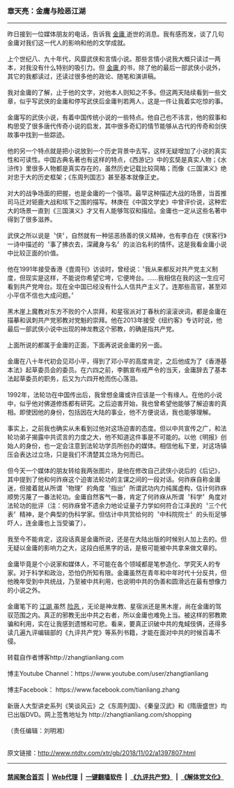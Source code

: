 ### 章天亮：金庸与险恶江湖
------------------------

<div class="wysiwyg">
 昨日接到一位媒体朋友的电话，告诉我
 <a href="http://www.ntdtv.com/xtr/gb/articlelistbytag_金庸.html" target="_blank">
  金庸
 </a>
 逝世的消息。我有感而发，谈了几句金庸对我们这一代人的影响和他的文学成就。
 <br/>
 <br/>
 上个世纪八、九十年代，风靡武侠和言情小说。那些言情小说我大概只读过一两本，对我没有什么特别的吸引力。但
 <a href="http://www.ntdtv.com/xtr/gb/articlelistbytag_金庸.html" target="_blank">
  金庸
 </a>
 的书，除了他的最后一部武侠小说外，其它的我都读过，还读过很多他的政论、随笔和演讲稿。
 <br/>
 <br/>
 我对金庸的了解，止于他的文字，对他本人则知之不多。但这两天陆续看到一些文章，似乎写武侠的金庸和停写武侠后金庸判若两人，这是一件让我着实吃惊的事。
 <br/>
 <br/>
 金庸写的武侠小说，有着中国传统小说的一些特点。他自己也不讳言，他的叙事和构思受了很多唐代传奇小说的启发，其中很多奇幻的情节能够从古代的传奇和剑侠故事中找到一些踪迹。
 <br/>
 <br/>
 他的另一个特点就是把小说放到一个历史背景中去写，这样无疑增加了小说的真实性和可读性。中国古典名著也有这样的特点，《西游记》中的玄奘是真实人物；《水浒传》里很多人物都是真实存在的，虽然历史记载比较简略；而像《三国演义》绝对忠于大的历史框架；《东周列国志》甚至基本就像正史。
 <br/>
 <br/>
 对大的战争场面的把握，也是金庸的一个强项。最早这种描述大战的场景，当首推司马迁对钜鹿大战和垓下之围的描写。林庚在《中国文学史》中曾评价说，这种宏大的场景一直到《三国演义》才又有人能够驾驭和描绘。金庸也一定从这些名著中得到了很多滋养。
 <br/>
 <br/>
 武侠之所以说是〝侠〞，自然就有一种惩恶扬善的侠义精神，也有李白在《侠客行》一诗中描述的〝事了拂衣去，深藏身与名〞的淡泊名利的情怀。这是我看金庸小说中比较正面的价值。
 <br/>
 <br/>
 他在1991年接受香港《壹周刊》访谈时，曾经说：〝我从来都反对共产党主义制度，但现实是这样，不能说你希望它垮，它便垮台。……我相信在我的这一生应可看到共产党垮台。现在全中国已经没有什么人信共产主义了。连那些高官，甚至邓小平信不信也大成问题。〞
 <br/>
 <br/>
 黑木崖上魔教对东方不败的个人崇拜，和星宿派对丁春秋的滚滚谀词，都是金庸在描摹和讽刺共产党邪教对党魁的崇拜。他在2013年接受《纽约客》专访时说，他最后一部武侠小说中出现的神龙教这个邪教，的确是指共产党。
 <br/>
 <br/>
 上面所说的都属于金庸的正面，下面再说说金庸的另一面。
 <br/>
 <br/>
 金庸在八十年代初会见邓小平，得到了邓小平的高度肯定，之后他成为了《香港基本法》起草委员会的委员。在六四之前，李鹏宣布戒严令的当天，金庸辞去了基本法起草委员的职务，后又为六四开枪而伤心落泪。
 <br/>
 <br/>
 1992年，法轮功在中国传出后，我曾想金庸或许应该是一个有缘人。在他的小说中，似乎他对佛道修炼都有研究。之后迫害开始，我也曾希望他能够了解迫害的真相。即使因他的身份，包括因在大陆的事业，他不方便说话，我也能够理解。
 <br/>
 <br/>
 事实上，之前我也确实从未看到过他对这场迫害的态度。但以中共宣传之广，和法轮功弟子揭露中共谎言的力度之大，他不知道这件事是不可能的。以他《明报》创始人的身份，也一定会注意到法轮功学员所创办的媒体。相信他私下里，对这场镇压会表达过立场，只是我们不清楚其立场为何而已。
 <br/>
 <br/>
 但今天一个媒体的朋友转给我两张图片，是他在修改自己武侠小说后的《后记》，其中提到了他和何祚庥这个迫害法轮功的主谋之间的一段对话。何祚庥自称金庸迷，但接着就从所谓〝物理〞的角度〝指出〞所谓武功内力纯属虚构，估计何祚庥顺势污蔑了一番法轮功。金庸自然客气一番，肯定了何祚庥从所谓〝科学〞角度对法轮功的批评（注：何祚庥曾不遗余力地论证量子力学如何符合江泽民的〝三个代表〞精神，是个典型的伪科学家。但估计中共赏给何的〝中科院院士〞的头衔足够吓人，连金庸也上当受骗了）。
 <br/>
 <br/>
 我至今不能肯定，这段话真是金庸所说，还是在大陆出版的时候别人加上去的。但无疑以金庸的影响力之大，这段白纸黑字的话，是极可能被中共拿来做文章的。
 <br/>
 <br/>
 金庸毕竟是个小说家和媒体人，不可能在各个领域都是笔参造化、学究天人的专家。对于科学和政治，恐怕仍所知有限。金庸虽然在青年和中年时代十分反共，但他晚年受到中共统战，乃至被中共利用，也说明中共的伪善和圆滑远在最有想像力的小说之外。
 <br/>
 <br/>
 金庸笔下的
 <a href="http://www.ntdtv.com/xtr/gb/articlelistbytag_江湖.html" target="_blank">
  江湖
 </a>
 虽然
 <a href="http://www.ntdtv.com/xtr/gb/articlelistbytag_险恶.html" target="_blank">
  险恶
 </a>
 ，无论是神龙教、星宿派还是黑木崖，尚在金庸的驾驭范围之内。真正的邪教无出中共之右者，所以金庸也难免上当。被这样的邪教欺骗和利用，实在让我感到遗憾和可悲。看来，要真正识破中共的鬼蜮伎俩，还得多读几遍九评编辑部的《九评共产党》等系列书籍，才能在面对中共的时候百毒不侵。
 <br/>
 <br/>
 转载自作者博客http://zhangtianliang.com
 <br/>
 <br/>
 博主Youtube Channel：https://www.youtube.com/user/zhangtianliang
 <br/>
 <br/>
 博主Facebook： https://www.facebook.com/tianliang.zhang
 <br/>
 <br/>
 新唐人大型讲史系列《笑谈风云》之《东周列国》、《秦皇汉武》和《隋唐盛世》均已出版DVD。网上签售地址为 http://zhangtianliang.com/shopping
 <br/>
 <br/>
 （责任编辑：刘明湘）
</div>

<br/>原文链接：http://www.ntdtv.com/xtr/gb/2018/11/02/a1397807.html


------------------------
#### [禁闻聚合首页](https://github.com/gfw-breaker/banned-news/blob/master/README.md) &nbsp;|&nbsp; [Web代理](https://github.com/gfw-breaker/open-proxy/blob/master/README.md) &nbsp;|&nbsp; [一键翻墙软件](https://github.com/gfw-breaker/nogfw/blob/master/README.md) &nbsp;|&nbsp; [《九评共产党》](https://github.com/gfw-breaker/9ping.md/blob/master/README.md#九评之一评共产党是什么) &nbsp;|&nbsp; [《解体党文化》](https://github.com/gfw-breaker/jtdwh.md/blob/master/README.md#绪论)